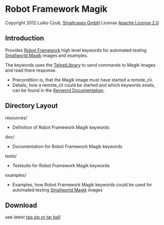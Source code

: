 Robot Framework Magik
=====================

Copyright 2012 Luiko Czub, [Smallcases GmbH]
License [Apache License 2.0]

Introduction
------------

Provides [Robot Framework] high level keywords for automated testing [Smallworld Magik] images and examples.

The keywords uses the [TelnetLibrary] to send commands to Magik images and read there response. 
* Precondition is, that the Magik image must have started a remote_cli.
* Details, how a remote_cli could be started and which keywords exists, can be found in the [Keyword Documentation].

Directory Layout
----------------

resources/
* Definition of Robot Framework Magik keywords

doc/
* Documentation for Robot Framework Magik keywords

tests/
* Testsuite for Robot Framework Magik keywords

examples/
* Examples, how Robot Framework Magik keywords could be used for automated testing [Smallworld Magik] images

Download
--------

see latest [tag zip or tar ball]


[Smallcases GmbH]: http://www.smallcases.de
[Apache License 2.0]: http://www.apache.org/licenses/LICENSE-2.0
[Robot Framework]: http://code.google.com/p/robotframework
[Smallworld Magik]: https://en.wikipedia.org/wiki/Magik_%28programming_language%29
[TelnetLibrary]: http://code.google.com/p/robotframework/wiki/TelnetLibrary
[Keyword Documentation]: http://lczub.github.com/robotframework-magik/doc/robot_magik_base.html
[tag zip or tar ball]: https://github.com/lczub/robotframework-magik/tags
